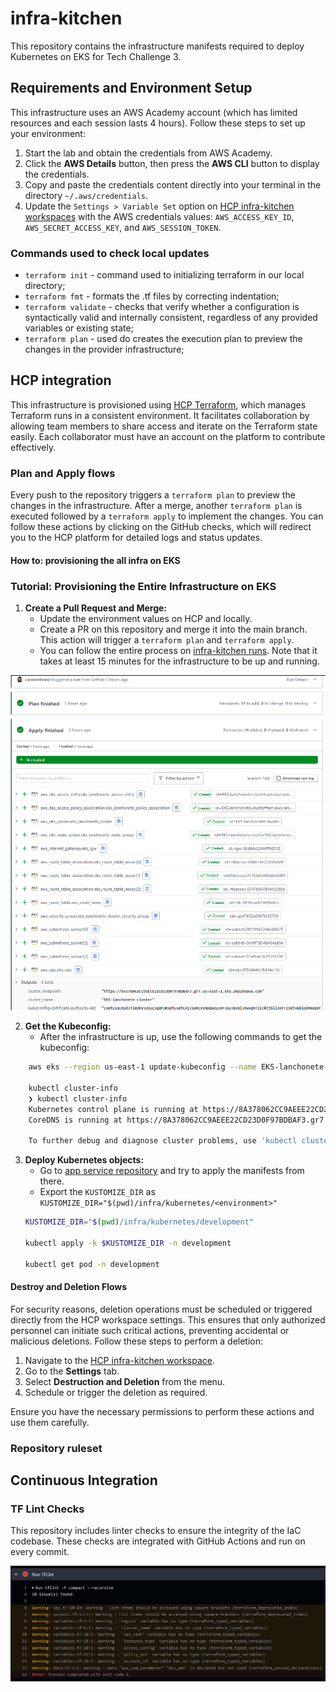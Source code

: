 # infra-kitchen

This repository contains the infrastructure manifests required to deploy Kubernetes on EKS for Tech Challenge 3.

## Requirements and Environment Setup

This infrastructure uses an AWS Academy account (which has limited resources and each session lasts 4 hours). Follow these steps to set up your environment:

1. Start the lab and obtain the credentials from AWS Academy.
2. Click the **AWS Details** button, then press the **AWS CLI** button to display the credentials.
3. Copy and paste the credentials content directly into your terminal in the directory `~/.aws/credentials`.
4. Update the `Settings > Variable Set` option on [HCP infra-kitchen workspaces](https://app.terraform.io/app/tc_fiap/workspaces) with the AWS credentials values: `AWS_ACCESS_KEY_ID`, `AWS_SECRET_ACCESS_KEY`, and `AWS_SESSION_TOKEN`.

### Commands used to check local updates

- `terraform init` - command used to initializing terraform in our local directory;
- `terraform fmt` - formats the .tf files by correcting indentation;
- `terraform validate` - checks that verify whether a configuration is syntactically valid and internally consistent, regardless of any provided variables or existing state;
- `terraform plan` - used do creates the execution plan to preview the changes in the provider infrastructure;

## HCP integration

This infrastructure is provisioned using [HCP Terraform](https://developer.hashicorp.com/terraform/cloud-docs), which manages Terraform runs in a consistent environment. It facilitates collaboration by allowing team members to share access and iterate on the Terraform state easily. Each collaborator must have an account on the platform to contribute effectively.

### Plan and Apply flows

Every push to the repository triggers a `terraform plan` to preview the changes in the infrastructure. After a merge, another `terraform plan` is executed followed by a `terraform apply` to implement the changes. You can follow these actions by clicking on the GitHub checks, which will redirect you to the HCP platform for detailed logs and status updates.

#### How to: provisioning the all infra on EKS

### Tutorial: Provisioning the Entire Infrastructure on EKS

1. **Create a Pull Request and Merge:**
    - Update the environment values on HCP and locally.
    - Create a PR on this repository and merge it into the main branch. This action will trigger a `terraform plan` and `terraform apply`.
    - You can follow the entire process on [infra-kitchen runs](https://app.terraform.io/app/tc_fiap/workspaces/infra-kitchen/runs). Note that it takes at least 15 minutes for the infrastructure to be up and running.

![alt text](/docs/images/hcp-run.png)

2. **Get the Kubeconfig:**
    - After the infrastructure is up, use the following commands to get the kubeconfig:

```bash
    aws eks --region us-east-1 update-kubeconfig --name EKS-lanchonete-cluster

    kubectl cluster-info
    ❯ kubectl cluster-info
    Kubernetes control plane is running at https://8A378062CC9AEEE22CD23D0F97BDBAF3.gr7.us-east-1.eks.amazonaws.com
    CoreDNS is running at https://8A378062CC9AEEE22CD23D0F97BDBAF3.gr7.us-east-1.eks.amazonaws.com/api/v1/namespaces/kube-system/services/kube-dns:dns/proxy

    To further debug and diagnose cluster problems, use 'kubectl cluster-info dump'.
```
3. **Deploy Kubernetes objects:**
    - Go to [app service repository](https://github.com/software-architecture-fiap/tech-challenge) and try to apply the manifests from there.
    - Export the `KUSTOMIZE_DIR` as `KUSTOMIZE_DIR="$(pwd)/infra/kubernetes/<environment>"`
    ```bash
    KUSTOMIZE_DIR="$(pwd)/infra/kubernetes/development"

    kubectl apply -k $KUSTOMIZE_DIR -n development

    kubectl get pod -n development
    ```


#### Destroy and Deletion Flows

For security reasons, deletion operations must be scheduled or triggered directly from the HCP workspace settings. This ensures that only authorized personnel can initiate such critical actions, preventing accidental or malicious deletions. Follow these steps to perform a deletion:

1. Navigate to the [HCP infra-kitchen workspace](https://app.terraform.io/app/tc_fiap/workspaces).
2. Go to the **Settings** tab.
3. Select **Destruction and Deletion** from the menu.
4. Schedule or trigger the deletion as required.

Ensure you have the necessary permissions to perform these actions and use them carefully.

### Repository ruleset

<!-- TODO -->

## Continuous Integration
### TF Lint Checks

This repository includes linter checks to ensure the integrity of the IaC codebase. These checks are integrated with GitHub Actions and run on every commit.

![alt text](/docs/images/tflint.png)